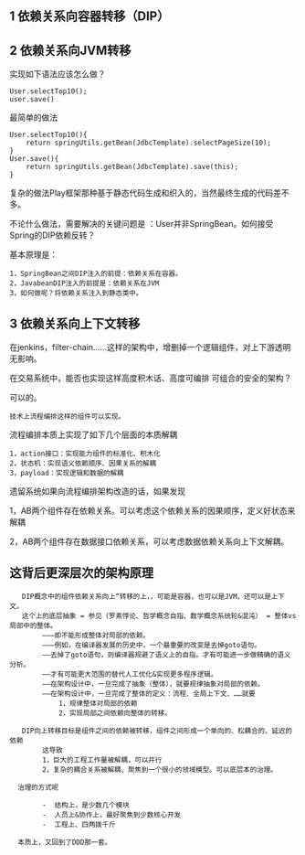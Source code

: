 
##  1 依赖关系向容器转移（DIP）


## 2 依赖关系向JVM转移

实现如下语法应该怎么做？

    User.selectTop10();
    user.save()

最简单的做法

    User.selectTop10(){
        return springUtils.getBean(JdbcTemplate).selectPageSize(10);
    }
    User.save(){
        return springUtils.getBean(JdbcTemplate).save(this);
    }
    
复杂的做法Play框架那种基于静态代码生成和织入的，当然最终生成的代码差不多。

    
不论什么做法，需要解决的关键问题是 ：User并非SpringBean。如何接受Spring的DIP依赖反转？

基本原理是：

    1，SpringBean之间DIP注入的前提：依赖关系在容器。
    2，JavabeanDIP注入的前提是：依赖关系在JVM
    3，如何做呢？将依赖关系注入到静态类中。


## 3 依赖关系向上下文转移 

在jenkins，filter-chain……这样的架构中，增删掉一个逻辑组件，对上下游透明无影响。

在交易系统中，能否也实现这样高度积木话、高度可编排 可组合的安全的架构？

可以的。

    技术上流程编排这样的组件可以实现。


流程编排本质上实现了如下几个层面的本质解耦

    1，action接口：实现能力组件的标准化、积木化
    2，状态机：实现语义依赖顺序、因果关系的解耦
    3，payload：实现逻辑和数据的解耦

遗留系统如果向流程编排架构改造的话，如果发现

1，AB两个组件存在依赖关系。可以考虑这个依赖关系的因果顺序，定义好状态来解耦

2，AB两个组件存在数据接口依赖关系，可以考虑数据依赖关系向上下文解耦。

## 这背后更深层次的架构原理
    
       DIP概念中的组件依赖关系向上“转移的上，，可能是容器，也可以是JVM，还可以是上下文。
       这个上的底层抽象 = 参见（罗素悖论、哲学概念自指、数学概念系统轮&混沌） = 整体vs局部中的整体。
            ———即不能形成整体对局部的依赖。
            ———例如，在编译器发展的历史中，一个最重要的改变是去掉goto语句。
            ——去掉了goto语句，则编译器规避了语义上的自指。才有可能进一步做精确的语义分析。
            ——才有可能更大范围的替代人工优化&实现更多程序逻辑。
            ——在架构设计中，一旦完成了抽象（整体），就要规律抽象对局部的依赖。
            ——在架构设计中，一旦完成了整体的定义：流程、全局上下文、……就要
                1，规律整体对局部的依赖
                2，实现局部之间依赖向整体的转移。
    
       DIP向上转移目标是组件之间的依赖被转移，组件之间形成一个单向的、松耦合的、延迟的依赖
            这导致
            1，巨大的工程工作量被解耦，可以并行
            2，复杂的耦合关系被解耦、聚焦到一个很小的领域模型。可以底层本的治理。
    
      治理的方式呢
    
            -  结构上，是少数几个模块
            -  人员上&协作上，最好聚焦到少数核心开发
            -  工程上、四两拨千斤

      本质上，又回到了DDD那一套。
        

        



